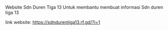 Website Sdn Duren Tiga 13 Untuk membantu membuat informasi Sdn duren tiga 13

link website:
https://sdndurentiga13.rf.gd/?i=1
